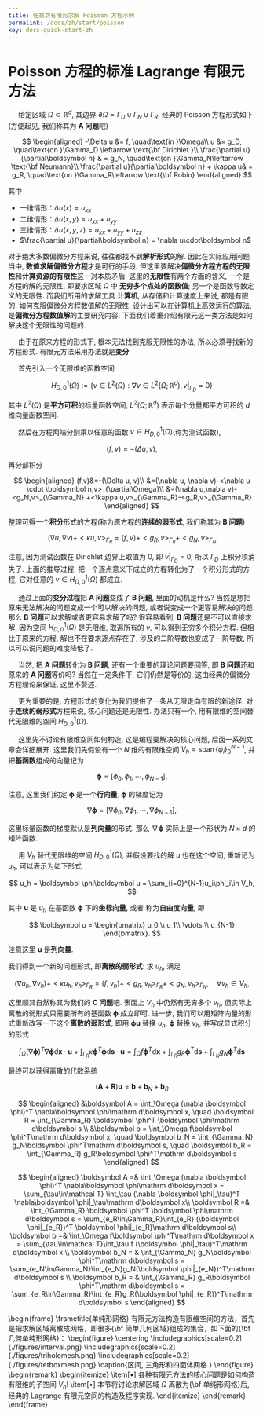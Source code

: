 ```yaml
---
title: 任意次有限元求解 Poisson 方程示例
permalink: /docs/zh/start/poisson
key: docs-quick-start-zh
---
```


# Poisson 方程的标准 Lagrange 有限元方法

$\quad$ 给定区域 $\Omega\subset\mathbb R^d$, 其边界 $\partial \Omega = \Gamma_D \cup \Gamma_N \cup \Gamma_R$.
经典的 Poisson 方程形式如下(方便起见, 我们称其为 **A 问题**吧)

$$
\begin{aligned}
    -\Delta u &= f, \quad\text{in }\Omega\\
    u &= g_D, \quad\text{on }\Gamma_D \leftarrow \text{\bf Dirichlet }\\
    \frac{\partial u}{\partial\boldsymbol n} & = g_N, \quad\text{on
    }\Gamma_N\leftarrow \text{\bf Neumann}\\
    \frac{\partial u}{\partial\boldsymbol n} + \kappa u& = g_R, \quad\text{on
    }\Gamma_R\leftarrow \text{\bf Robin}
\end{aligned}
$$

其中 
* 一维情形：$\Delta u(x) = u_{xx}$
* 二维情形：$\Delta u(x, y) = u_{xx} + u_{yy}$
* 三维情形：$\Delta u(x, y, z) = u_{xx} + u_{yy} + u_{zz}$
* $\frac{\partial u}{\partial\boldsymbol n} = \nabla u\cdot\boldsymbol n$

对于绝大多数偏微分方程来说, 往往都找不到**解析形式**的解. 因此在实际应用问题当中,
**数值求解偏微分方程**才是可行的手段.
但这里要解决**偏微分方程方程的无限性**和**计算资源的有限性**这一对本质矛盾.
这里的**无限性**有两个方面的含义, 一个是方程的解的无限性, 即要求区域 $\Omega$ 中
**无穷多个点处的函数值**; 另一个是函数导数定义的无限性. 而我们所用的求解工具
**计算机**, 从存储和计算速度上来说, 都是有限的.
如何克服偏微分方程数值解的无限性, 设计出可以在计算机上高效运行的算法,
是**偏微分方程数值解**的主要研究内容. 下面我们着重介绍有限元这一类方法是如何解决这个无限性的问题的. 

$\quad$ 由于在原来方程的形式下, 根本无法找到克服无限性的办法,
所以必须寻找新的方程形式. 有限元方法采用办法就是**变分**. 

$\quad$ 首先引入一个无限维的函数空间

$$
H_{D,0}^1(\Omega) := \{ v\in L^2(\Omega): \nabla v \in L^2(\Omega;\mathbb R^d), v|_{\Gamma_D} = 0\}
$$

其中 $L^2(\Omega)$ 是**平方可积**的标量函数空间, $L^2(\Omega;\mathbb R^d)$
表示每个分量都平方可积的 $d$ 维向量函数空间.

$\quad$ 然后在方程两端分别乘以任意的函数 $v \in H_{D,0}^1(\Omega)$(称为测试函数), 

$$
(f,v) = -(\Delta u, v),
$$

再分部积分

$$
\begin{aligned}
    (f,v)&=-(\Delta u, v)\\
         &=(\nabla u, \nabla v)-<\nabla u \cdot \boldsymbol n,v>_{\partial\Omega}\\
         &=(\nabla u,\nabla v)-<g_N,v>_{\Gamma_N}
         +<\kappa u,v>_{\Gamma_R}-<g_R,v>_{\Gamma_R}
\end{aligned}
$$

整理可得一个**积分**形式的方程(称为原方程的**连续的弱形式**, 我们称其为 **B 问题**)

$$
(\nabla u,\nabla v)+<\kappa u,v>_{\Gamma_R} = 
(f,v)+<g_R,v>_{\Gamma_R}+<g_N,v>_{\Gamma_N}
$$

注意, 因为测试函数在 Dirichlet 边界上取值为 0, 即 $v|_{\Gamma_D} = 0$, 所以
$\Gamma_D$ 上积分项消失了. 上面的推导过程, 把一个逐点意义下成立的方程转化为了一个积分形式的方程,
它对任意的 $v \in H_{D,0}^1(\Omega)$ 都成立.

$\quad$ 通过上面的**变分过程**把 **A 问题**变成了 **B 问题**, 里面的动机是什么?
当然是想把原来无法解决的问题变成一个可以解决的问题, 或者说变成一个更容易解决的问题.
那么 **B 问题**可以求解或者更容易求解了吗? 很容易看到, **B 问题**还是不可以直接求解,
因为空间 $H_{D,0}^1(\Omega)$ 是无限维, 取遍所有的 $v$,
可以得到无穷多个积分方程. 但相比于原来的方程, 解也不在要求逐点存在了, 涉及的二阶导数也变成了一阶导数, 所以可以说问题的难度降低了.

$\quad$ 当然, 把 **A 问题**转化为 **B 问题**, 还有一个重要的理论问题要回答, 即 **B
问题**还和原来的 **A 问题**等价吗? 当然在一定条件下, 它们仍然是等价的, 这由经典的偏微分方程理论来保证, 这里不赘述.

$\quad$ 更为重要的是, 方程形式的变化为我们提供了一条从无限走向有限的新途径.
对于**连续的弱形式**方程来说, 核心问题还是无限性. 办法只有一个,
用有限维的空间替代无限维的空间 $H_{D,0}^1(\Omega)$.  

$\quad$ 这里先不讨论有限维空间如何构造, 这是编程要解决的核心问题, 后面一系列文章会详细展开. 
这里我们先假设有一个 $N$ 维的有限维空间 $V_h = \operatorname{span}\{\phi_i\}_0^{N-1}$, 
并把**基函数**组成的向量记为

$$
\boldsymbol \phi = [\phi_0, \phi_1, \cdots, \phi_{N-1}],
$$

注意, 这里我们约定  $\boldsymbol \phi$ 是一个**行向量**. $\boldsymbol \phi$ 的梯度记为

$$
\nabla \boldsymbol \phi = [\nabla \phi_0, \nabla \phi_1, \cdots, \nabla \phi_{N-1}],
$$

这里标量函数的梯度默认是**列向量**的形式. 那么 $\nabla\boldsymbol\phi$
实际上是一个形状为 $N\times d$ 的矩阵函数.

$\quad$ 用 $V_h$ 替代无限维的空间 $H^1_{D,0}(\Omega)$,
并假设要找的解 $u$ 也在这个空间, 重新记为 $u_h$, 可以表示为如下形式

$$
u_h = \boldsymbol \phi\boldsymbol u = \sum_{i=0}^{N-1}u_i\phi_i\in V_h,
$$

其中 $\boldsymbol u$ 是 $u_h$ 在基函数 $\boldsymbol\phi$ 下的**坐标向量**, 或者
称为**自由度向量**, 即 

$$
\boldsymbol u =
\begin{bmatrix}
u_0 \\ u_1\\ \vdots \\ u_{N-1}
\end{bmatrix}.
$$

注意这里 $\boldsymbol u$ 是**列向量**.  

我们得到一个新的问题形式, 即**离散的弱形式**: 求  $u_h$,  满足

$$
(\nabla u_h,\nabla v_h)+<\kappa u_h, v_h>_{\Gamma_R}= (f, v_h)+<g_R, v_h>_{\Gamma_R}+<g_N, v_h>_{\Gamma_N}, 
\quad\forall v_h \in V_h,
$$

这里顺其自然称其为我们的 **C 问题**吧.  表面上 $V_h$ 中仍然有无穷多个 $v_h$, 
但实际上离散的弱形式只需要所有的基函数 $\boldsymbol\phi$ 成立即可. 进一步,
我们可以用矩阵向量的形式重新改写一下这个**离散的弱形式**, 即用
$\boldsymbol\phi\boldsymbol u$ 替换 $u_h$, $\boldsymbol \phi$ 替换 $v_h$,
并写成显式积分的形式 

$$
\int_\Omega (\nabla \boldsymbol \phi)^T \nabla\boldsymbol \phi\mathrm d\boldsymbol x\cdot\boldsymbol u +
\int_{\Gamma_R} \kappa\boldsymbol \phi^T \boldsymbol \phi\mathrm d\boldsymbol s\cdot
\boldsymbol u = 
\int_\Omega f\boldsymbol \phi^T\mathrm d\boldsymbol x + 
\int_{\Gamma_R} g_R\boldsymbol \phi^T\mathrm d\boldsymbol s + 
\int_{\Gamma_N} g_N\boldsymbol \phi^T\mathrm d\boldsymbol s
$$

最终可以获得离散的代数系统

$$
(\boldsymbol A + \boldsymbol R)\boldsymbol u = \boldsymbol b + \boldsymbol b_N+ \boldsymbol b_R
$$

$$
\begin{aligned}
    &\boldsymbol A = \int_\Omega (\nabla \boldsymbol \phi)^T \nabla\boldsymbol \phi\mathrm d\boldsymbol x, \quad 
    \boldsymbol R = \int_{\Gamma_R} \boldsymbol \phi^T \boldsymbol \phi\mathrm d\boldsymbol s \\
    &\boldsymbol b = \int_\Omega f\boldsymbol \phi^T\mathrm d\boldsymbol x,
    \quad  
    \boldsymbol b_N =  \int_{\Gamma_N} g_N\boldsymbol \phi^T\mathrm d\boldsymbol s,  
    \quad
    \boldsymbol b_R =  \int_{\Gamma_R} g_R\boldsymbol \phi^T\mathrm d\boldsymbol s 
\end{aligned}
$$

$$
\begin{aligned}
    \boldsymbol A =& \int_\Omega (\nabla \boldsymbol \phi)^T \nabla\boldsymbol \phi\mathrm d\boldsymbol x 
    = \sum_{\tau\in\mathcal T} \int_\tau (\nabla \boldsymbol \phi|_\tau)^T \nabla\boldsymbol \phi|_\tau\mathrm d\boldsymbol x\\ 
    \boldsymbol R =& \int_{\Gamma_R} \boldsymbol \phi^T \boldsymbol \phi\mathrm d\boldsymbol s 
    = \sum_{e_R\in\Gamma_R}\int_{e_R} (\boldsymbol \phi|_{e_R})^T \boldsymbol \phi|_{e_R}\mathrm d\boldsymbol s\\ 
    \boldsymbol b =& \int_\Omega f\boldsymbol \phi^T\mathrm d\boldsymbol x 
    = \sum_{\tau\in\mathcal T}\int_\tau f (\boldsymbol \phi|_\tau)^T\mathrm d\boldsymbol x \\
    \boldsymbol b_N = & \int_{\Gamma_N} g_N\boldsymbol \phi^T\mathrm d\boldsymbol s 
    = \sum_{e_N\in\Gamma_N}\int_{e_N}g_N(\boldsymbol \phi|_{e_N})^T\mathrm d\boldsymbol s \\
    \boldsymbol b_R = & \int_{\Gamma_R} g_R\boldsymbol \phi^T\mathrm d\boldsymbol s 
    = \sum_{e_R\in\Gamma_R}\int_{e_R}g_R(\boldsymbol \phi|_{e_R})^T\mathrm d\boldsymbol s
\end{aligned}
$$



\begin{frame}
  \frametitle{单纯形网格}
  有限元方法构造有限维空间的方法，首先是把求解区域离散成网格，即很多{\bf
  简单几何区域}组成的集合，如下面的{\bf 几何单纯形网格}：
  \begin{figure}
    \centering
    \includegraphics[scale=0.2]{./figures/interval.png}
    \includegraphics[scale=0.2]{./figures/triholemesh.png}
    \includegraphics[scale=0.2]{./figures/tetboxmesh.png}
    \caption{区间, 三角形和四面体网格.}
  \end{figure}
  \begin{remark}
    \begin{itemize}
      \item[$\bullet$] 各种有限元方法的核心问题是如何构造有限维的子空间 $V_h$!
      \item[$\bullet$] 本节将讨论求解区域 $\Omega$ 离散为{\bf 单纯形网格}后,
        经典的 Lagrange 有限元空间的构造及程序实现. 
    \end{itemize}
  \end{remark}
\end{frame}

